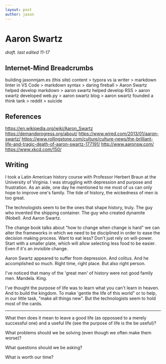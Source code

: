 ```yaml
---
layout: post
author: jason
---
```


# Aaron Swartz

*draft.  last edited 11-17*

## Internet-Mind Breadcrumbs

building jasonmjam.es (this site) content > typora vs ia writer > markdown linter in VS Code > markdown syntax > daring fireball > Aaron Swartz helped develop markdown > aaron swartz helped develop RSS > aaron swartz developed web.py > aaron swartz blog > aaron swartz founded a think tank > reddit > suicide

## References

<https://en.wikipedia.org/wiki/Aaron_Swartz>
<https://demandprogress.org/about/>
<https://www.wired.com/2013/01/aaron-swartz/>
<https://www.rollingstone.com/culture/culture-news/the-brilliant-life-and-tragic-death-of-aaron-swartz-177191/>
<http://www.aaronsw.com/>
<https://www.xkcd.com/150/>

## Writing

I took a Latin American history course with Professor Herbert Braun at the University of Virginia.  I was struggling with depression and purpose and frustration.  As an aide, one day he mentioned to me most of us can only hope to improve one's family.  The tide of history, the wickedness of men is too great.  

The technologists seem to be the ones that shape history, truly.  The guy who invented the shipping container.  The guy who created dynamite (Nobel).  And Aaron Swartz.  

The change book talks about "how to change when change is hard" we can alter the frameworks in which we need to be disciplined in order to ease the decision making process.  Want to eat less?  Don't just rely on will-power.  Start with a smaller plate, which will allow selecting less food to be easier.  Even if it's an invisible change.

Aaron Swartz appeared to suffer from depression.  And colitus.  And he accomplished so much.  Right time, right place.  But also right person.

I've noticed that many of the 'great men' of history were not good family men.  Mandela.  King.  

I've thought the purpose of life was to learn what you can't learn in heaven.  And to build the kingdom.  To make 'gentle the life of this world" or to help, in our little task, "make all things new".  But the technologists seem to hold most of the cards.

---

What then does it mean to leave a good life (as oppossed to a merely successful one) and a useful life (see the purpose of life is the be useful)?

What problems should we be solving (even though we often make them worse)?  

What questions should we be asking?  

What is worth our time?